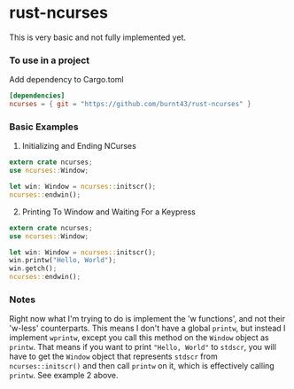 # rust-ncurses
This is very basic and not fully implemented yet.

### To use in a project
Add dependency to Cargo.toml
```toml
[dependencies]
ncurses = { git = "https://github.com/burnt43/rust-ncurses" }
```

### Basic Examples
1. Initializing and Ending NCurses
```rust
extern crate ncurses;
use ncurses::Window;

let win: Window = ncurses::initscr();
ncurses::endwin();
```

2. Printing To Window and Waiting For a Keypress
```rust
extern crate ncurses;
use ncurses::Window;

let win: Window = ncurses::initscr();
win.printw("Hello, World");
win.getch();
ncurses::endwin();
```
### Notes
Right now what I'm trying to do is implement the 'w functions', and not their 'w-less' counterparts. This means I don't have a global ```printw```, but instead I implement ```wprintw```, except you call this method on the ```Window``` object as ```printw```. That means if you want to print ```"Hello, World"``` to ```stdscr```, you will have to get the ```Window``` object that represents ```stdscr``` from ```ncurses::initscr()``` and then call ```printw``` on it, which is effectively calling ```printw```. See example 2 above.

